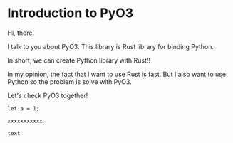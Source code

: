 # Introduction to PyO3 

Hi, there. 

I talk to you about PyO3. This library is Rust library for binding Python.

In short, we can create Python library with Rust!!

In my opinion, the fact that I want to use Rust is fast.
But I also want to use Python so the problem is solve with PyO3.

Let's check PyO3 together!

```{code-block} rust
let a = 1;
```

```{note}
xxxxxxxxxxx
```

```{admonition} Title
text
```